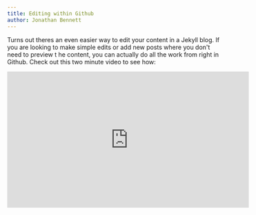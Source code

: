 ```yaml
---
title: Editing within Github
author: Jonathan Bennett
---
```


Turns out theres an even easier way to edit your content in a Jekyll blog. If you are looking to make simple edits or add new posts where you don't need to preview t he content, you can actually do all the work from right in Github. Check out this two minute video to see how:

<div class="has-text-centered">
  <iframe width="560" height="315" src="https://www.youtube.com/embed/TlyR72JT_PY" frameborder="0" allow="accelerometer; autoplay; encrypted-media; gyroscope; picture-in-picture" allowfullscreen></iframe>
</div>

